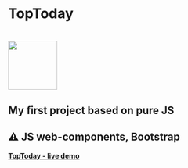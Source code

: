 # TopToday
# <img src="https://ekarakaptan.github.io/toptoday/public/favicon.png" width="100">
## My first project based on pure JS 
## :warning: JS web-components, Bootstrap




[**TopToday - live demo**](https://ekarakaptan.github.io/toptoday/public/)

